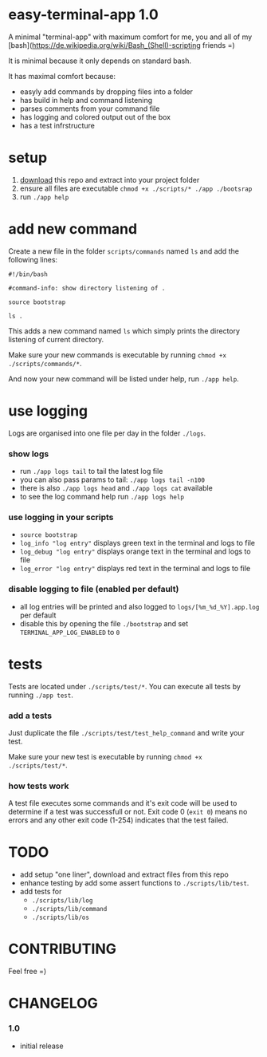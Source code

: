 # easy-terminal-app 1.0
A minimal "terminal-app" with maximum comfort for me, you and all of my [bash](https://de.wikipedia.org/wiki/Bash_(Shell)-scripting friends =)

It is minimal because it only depends on standard bash.

It has maximal comfort because:
  * easyly add commands by dropping files into a folder
  * has build in help and command listening
  * parses comments from your command file
  * has logging and colored output out of the box
  * has a test infrstructure

# setup
  1. [download](TODO) this repo and extract into your project folder
  2. ensure all files are executable `chmod +x ./scripts/* ./app ./bootsrap`
  3. run `./app help`

# add new command
Create a new file in the folder `scripts/commands` named `ls` and add the following lines:

```
#!/bin/bash

#command-info: show directory listening of .

source bootstrap

ls .
```

This adds a new command named `ls` which simply prints the directory listening of current directory.

Make sure your new commands is executable by running `chmod +x ./scripts/commands/*`.

And now your new command will be listed under help, run `./app help`.


# use logging
Logs are organised into one file per day in the folder `./logs`.

### show logs
  * run `./app logs tail` to tail the latest log file
  * you can also pass params to tail: `./app logs tail -n100`
  * there is also `./app logs head` and `./app logs cat` available
  * to see the log command help run `./app logs help`

### use logging in your scripts
  * `source bootstrap`
  * `log_info "log entry"` displays green text in the terminal and logs to file
  * `log_debug "log entry"` displays orange text in the terminal and logs to file
  * `log_error "log entry"` displays red text in the terminal and logs to file

### disable logging to file (enabled per default)
  * all log entries will be printed and also logged to `logs/[%m_%d_%Y].app.log` per default
  * disable this by opening the file `./bootstrap` and set `TERMINAL_APP_LOG_ENABLED` to `0`


# tests
Tests are located under `./scripts/test/*`. You can execute all tests by running `./app test`.

### add a tests
Just duplicate the file `./scripts/test/test_help_command` and write your test.

Make sure your new test is executable by running `chmod +x ./scripts/test/*`.

### how tests work
A test file executes some commands and it's exit code will be used to determine if a test was successfull or not. Exit code 0 (`exit 0`) means no errors and any other exit code (1-254) indicates that the test failed.


# TODO
  * add setup "one liner", download and extract files from this repo
  * enhance testing by add some assert functions to `./scripts/lib/test`.
  * add tests for
    * `./scripts/lib/log`
    * `./scripts/lib/command`
    * `./scripts/lib/os`


# CONTRIBUTING
Feel free =)


# CHANGELOG
### 1.0
  * initial release
